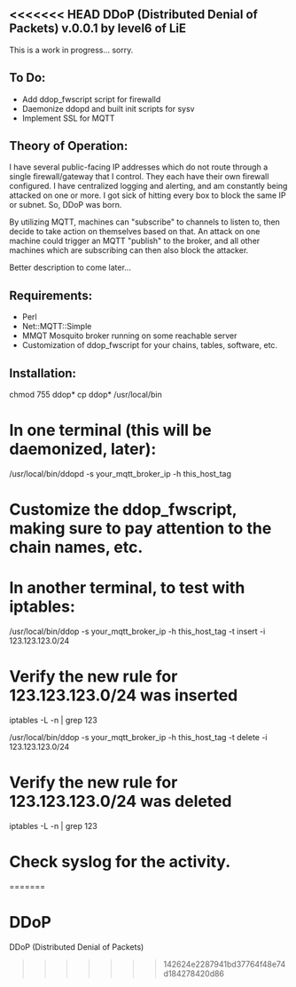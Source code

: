 <<<<<<< HEAD
DDoP (Distributed Denial of Packets) v.0.0.1
by level6 of LiE
---------------------------------------------

This is a work in progress...  sorry.  

To Do:
------
- Add ddop_fwscript script for firewalld
- Daemonize ddopd and built init scripts for sysv
- Implement SSL for MQTT

Theory of Operation:
--------------------
I have several public-facing IP addresses which do not route through a single firewall/gateway 
that I control.  They each have their own firewall configured.  I have centralized logging and 
alerting, and am constantly being attacked on one or more.  I got sick of hitting every box 
to block the same IP or subnet.  So, DDoP was born.  

By utilizing MQTT, machines can "subscribe" to channels to listen to, then decide to take 
action on themselves based on that.  An attack on one machine could trigger an MQTT "publish" to 
the broker, and all other machines which are subscribing can then also block the attacker.

Better description to come later...


Requirements:
-------------
- Perl
- Net::MQTT::Simple
- MMQT Mosquito broker running on some reachable server
- Customization of ddop_fwscript for your chains, tables, software, etc.

Installation:
-------------

chmod 755 ddop*
cp ddop* /usr/local/bin

# In one terminal (this will be daemonized, later):
/usr/local/bin/ddopd -s your_mqtt_broker_ip -h this_host_tag

# Customize the ddop_fwscript, making sure to pay attention to the chain names, etc.

# In another terminal, to test with iptables:
/usr/local/bin/ddop -s your_mqtt_broker_ip -h this_host_tag -t insert -i 123.123.123.0/24

# Verify the new rule for 123.123.123.0/24 was inserted
iptables -L -n | grep 123

/usr/local/bin/ddop -s your_mqtt_broker_ip -h this_host_tag -t delete -i 123.123.123.0/24

# Verify the new rule for 123.123.123.0/24 was deleted
iptables -L -n | grep 123

# Check syslog for the activity.
=======
# DDoP
DDoP (Distributed Denial of Packets)
>>>>>>> 142624e2287941bd37764f48e74d184278420d86
